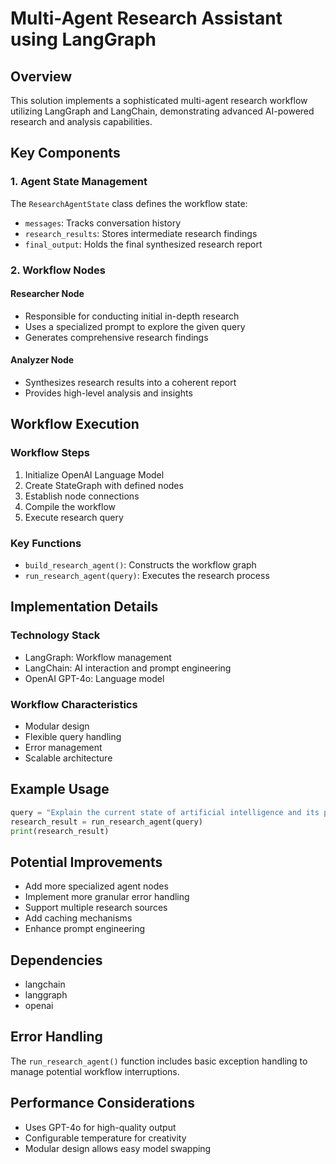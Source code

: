 # Multi-Agent Research Assistant using LangGraph

## Overview
This solution implements a sophisticated multi-agent research workflow utilizing LangGraph and LangChain, demonstrating advanced AI-powered research and analysis capabilities.

## Key Components

### 1. Agent State Management
The `ResearchAgentState` class defines the workflow state:
- `messages`: Tracks conversation history
- `research_results`: Stores intermediate research findings
- `final_output`: Holds the final synthesized research report

### 2. Workflow Nodes

#### Researcher Node
- Responsible for conducting initial in-depth research
- Uses a specialized prompt to explore the given query
- Generates comprehensive research findings

#### Analyzer Node
- Synthesizes research results into a coherent report
- Provides high-level analysis and insights

## Workflow Execution

### Workflow Steps
1. Initialize OpenAI Language Model
2. Create StateGraph with defined nodes
3. Establish node connections
4. Compile the workflow
5. Execute research query

### Key Functions
- `build_research_agent()`: Constructs the workflow graph
- `run_research_agent(query)`: Executes the research process

## Implementation Details

### Technology Stack
- LangGraph: Workflow management
- LangChain: AI interaction and prompt engineering
- OpenAI GPT-4o: Language model

### Workflow Characteristics
- Modular design
- Flexible query handling
- Error management
- Scalable architecture

## Example Usage
```python
query = "Explain the current state of artificial intelligence and its potential future impacts"
research_result = run_research_agent(query)
print(research_result)
```

## Potential Improvements
- Add more specialized agent nodes
- Implement more granular error handling
- Support multiple research sources
- Add caching mechanisms
- Enhance prompt engineering

## Dependencies
- langchain
- langgraph
- openai

## Error Handling
The `run_research_agent()` function includes basic exception handling to manage potential workflow interruptions.

## Performance Considerations
- Uses GPT-4o for high-quality output
- Configurable temperature for creativity
- Modular design allows easy model swapping